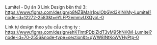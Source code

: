 Lumitel - Dự án 3 
Link Design bên thứ 3: https://www.figma.com/design/p8NZBMaIr1puIObGVd3KlN/My-Lumitel?node-id=12272-2583&t=eYLFP2emmvUXQyoL-0

Link tự design theo yêu cầu công ty : https://www.figma.com/design/ehK11mtPDbiZIdT3yM95hN/KM-Lumitel?node-id=70-2556&node-type=section&t=qWW8INtKoWVHyPtp-0

